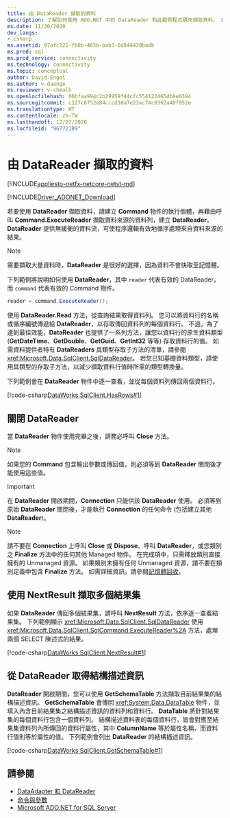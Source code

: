 ```yaml
---
title: 由 DataReader 擷取的資料
description: 了解如何使用 ADO.NET 中的 DataReader 和此範例程式碼來擷取資料。 DataReader 提供無緩衝的資料流。
ms.date: 11/30/2020
dev_langs:
- csharp
ms.assetid: 97afc121-fb8b-465b-bab3-6d844420badb
ms.prod: sql
ms.prod_service: connectivity
ms.technology: connectivity
ms.topic: conceptual
author: David-Engel
ms.author: v-daenge
ms.reviewer: v-chmalh
ms.openlocfilehash: 06bfaa994c2b29959f44cfc554122465db9e0394
ms.sourcegitcommit: c127c0752e84cccd38a7e23ac74c0362a40f952e
ms.translationtype: HT
ms.contentlocale: zh-TW
ms.lasthandoff: 12/07/2020
ms.locfileid: "96772189"
---
```

# <a name="retrieve-data-by-a-datareader"></a>由 DataReader 擷取的資料

[!INCLUDE[appliesto-netfx-netcore-netst-md](../../includes/appliesto-netfx-netcore-netst-md.md)]

[!INCLUDE[Driver_ADONET_Download](../../includes/driver_adonet_download.md)]

若要使用 **DataReader** 擷取資料，請建立 **Command** 物件的執行個體，再藉由呼叫 **Command.ExecuteReader** 擷取資料來源的資料列，建立 **DataReader**。 **DataReader** 提供無緩衝的資料流，可使程序邏輯有效地循序處理來自資料來源的結果。

> [!NOTE]
> 需要擷取大量資料時，**DataReader** 是很好的選擇，因為資料不會快取至記憶體。

下列範例將說明如何使用 **DataReader**，其中 `reader` 代表有效的 DataReader，而 `command` 代表有效的 Command 物件。  

```csharp
reader = command.ExecuteReader();  
```

使用 **DataReader.Read** 方法，從查詢結果取得資料列。 您可以將資料行的名稱或循序編號傳遞給 **DataReader**，以存取傳回資料列的每個資料行。 不過，為了達到最佳效能，**DataReader** 也提供了一系列方法，讓您以資料行的原生資料類型 (**GetDateTime**、**GetDouble**、**GetGuid**、**GetInt32** 等等) 存取資料行的值。 如需資料提供者特有 **DataReaders** 具類型存取子方法的清單，請參閱 <xref:Microsoft.Data.SqlClient.SqlDataReader>。 若您已知基礎資料類型，請使用具類型的存取子方法，以減少擷取資料行值時所需的類型轉換量。  

下列範例會在 **DataReader** 物件中逐一查看，並從每個資料列傳回兩個資料行。  

[!code-csharp[DataWorks SqlClient.HasRows#1](~/../sqlclient/doc/samples/SqlDataReader_HasRows.cs#1)]

## <a name="closing-the-datareader"></a>關閉 DataReader  

當 **DataReader** 物件使用完畢之後，請務必呼叫 **Close** 方法。

> [!NOTE]
> 如果您的 **Command** 包含輸出參數或傳回值，則必須等到 **DataReader** 關閉後才能使用這些值。  

> [!IMPORTANT]
> 在 **DataReader** 開啟期間，**Connection** 只能供該 **DataReader** 使用。 必須等到原始 **DataReader** 關閉後，才能執行 **Connection** 的任何命令 (包括建立其他 **DataReader**)。  

> [!NOTE]
> 請不要在 **Connection** 上呼叫 **Close** 或 **Dispose**、呼叫 **DataReader**，或您類別之 **Finalize** 方法中的任何其他 Managed 物件。 在完成項中，只需釋放類別直接擁有的 Unmanaged 資源。 如果類別未擁有任何 Unmanaged 資源，請不要在類別定義中包含 **Finalize** 方法。 如需詳細資訊，請參閱[記憶體回收](/dotnet/standard/garbage-collection/index.md)。
 
## <a name="retrieve-multiple-result-sets-using-nextresult"></a>使用 NextResult 擷取多個結果集

如果 **DataReader** 傳回多個結果集，請呼叫 **NextResult** 方法，依序逐一查看結果集。 下列範例顯示 <xref:Microsoft.Data.SqlClient.SqlDataReader> 使用 <xref:Microsoft.Data.SqlClient.SqlCommand.ExecuteReader%2A> 方法，處理兩個 SELECT 陳述式的結果。  

[!code-csharp[DataWorks SqlClient.NextResult#1](~/../sqlclient/doc/samples/SqlDataReader_NextResult.cs#1)]

## <a name="get-schema-information-from-the-datareader"></a>從 DataReader 取得結構描述資訊  

**DataReader** 開啟期間，您可以使用 **GetSchemaTable** 方法擷取目前結果集的結構描述資訊。 **GetSchemaTable** 會傳回 <xref:System.Data.DataTable> 物件，並填入內含目前結果集之結構描述資訊的資料列和資料行。 **DataTable** 將針對結果集的每個資料行包含一個資料列。 結構描述資料表的每個資料行，皆會對應至結果集資料列內所傳回的資料行屬性，其中 **ColumnName** 等於屬性名稱，而資料行值則等於屬性的值。 下列範例會列出 **DataReader** 的結構描述資訊。  

[!code-csharp[DataWorks SqlClient.GetSchemaTable#1](~/../sqlclient/doc/samples/SqlDataReader_GetSchemaTable.cs#1)]

## <a name="see-also"></a>請參閱

- [DataAdapter 和 DataReader](dataadapters-datareaders.md)
- [命令與參數](commands-parameters.md)
- [Microsoft ADO.NET for SQL Server](microsoft-ado-net-sql-server.md)
